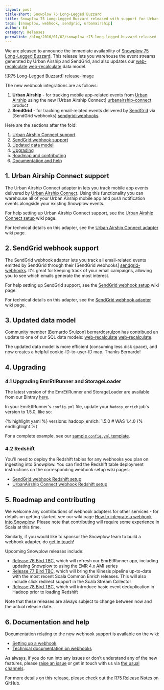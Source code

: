 ```yaml
---
layout: post
title-short: Snowplow 75 Long-Legged Buzzard
title: Snowplow 75 Long-Legged Buzzard released with support for Urban Airship Connect and SendGrid
tags: [snowplow, webhook, sendgrid, urbanairship]
author: Ed
category: Releases
permalink: /blog/2016/01/02/snowplow-r75-long-legged-buzzard-released
---
```


We are pleased to announce the immediate availability of [Snowplow 75 Long-Legged Buzzard][snowplow-release]. This release lets you warehouse the event streams generated by Urban Airship and SendGrid, and also updates our [web-recalculate] [web-recalculate] data model.

![R75 Long-Legged Buzzard] [release-image]

The new webhook integrations are as follows:

1. **Urban Airship** - for tracking mobile app-related events from [Urban Airship][urbanairship-website] using the new [Urban Airship Connect] [urbanairship-connect] product
2. **SendGrid** - for tracking email-related events delivered by [SendGrid][sendgrid-website] via [SendGrid webhooks] [sendgrid-webhooks]

Here are the sections after the fold:

1. [Urban Airship Connect support](/blog/2016/01/02/snowplow-r75-long-legged-buzzard-released/#urbanairship)
2. [SendGrid webhook support](/blog/2016/01/02/snowplow-r75-long-legged-buzzard-released/#SendGrid)
3. [Updated data model](/blog/2016/01/02/snowplow-r75-long-legged-buzzard-released/#datamodel)
4. [Upgrading](/blog/2016/01/02/snowplow-r75-long-legged-buzzard-released/#upgrading)
5. [Roadmap and contributing](/blog/2016/01/02/snowplow-r75-long-legged-buzzard-released/#roadmap-etc)
6. [Documentation and help](/blog/2016/01/02/snowplow-r75-long-legged-buzzard-released/#help)

<!--more-->

<h2 id="urbanairship">1. Urban Airship Connect support</h2>

The Urban Airship Connect adapter in lets you track mobile app events delivered by [Urban Airship Connect][urbanairship-connect]. Using this functionality you can warehouse all of your Urban Airship mobile app and push notification events alongside your existing Snowplow events.

For help setting up Urban Airship Connect support, see the [Urban Airship Connect setup][urbanairship-setup] wiki page.

For technical details on this adapter, see the [Urban Airship Connect adapter][urbanairship-tech-docs] wiki page.

<h2 id="SendGrid">2. SendGrid webhook support</h2>

The SendGrid webhook adapter lets you track all email-related events emitted by SendGrid through their [SendGrid webhooks] [sendgrid-webhooks]. It's great for keeping track of your email campaigns, allowing you to see which emails generate the most interest.  

For help setting up SendGrid support, see the [SendGrid webhook setup][sendgrid-setup] wiki page.

For technical details on this adapter, see the [SendGrid webhook adapter][sendgrid-tech-docs] wiki page.

<h2 id="datamodel">3. Updated data model</h2>

Community member [Bernardo Srulzon] [bernardosrulzon] has contribued an update to one of our SQL data models: [web-recalculate] [web-recalculate].

The updated data model is more efficient (consuming less disk space), and now creates a helpful cookie-ID-to-user-ID map. Thanks Bernardo!

<h2 id="upgrading">4. Upgrading</h2>

<h3 id="configuring-emretlrunner">4.1 Upgrading EmrEtlRunner and StorageLoader</h3>

The latest version of the EmrEtlRunner and StorageLoader are available from our Bintray [here][app-dl].

In your EmrEtlRunner's `config.yml` file, update your `hadoop_enrich` job's version to 1.5.0, like so:

{% highlight yaml %}
  versions:
    hadoop_enrich: 1.5.0 # WAS 1.4.0
{% endhighlight %}

For a complete example, see our [sample `config.yml` template][emretlrunner-config-yml].

<h3 id="upgrading-change-form">4.2 Redshift</h3>

You'll need to deploy the Redshift tables for any webhooks you plan on ingesting into Snowplow. You can find the Redshift table deployment instructions on the corresponding webhook setup wiki pages:

* [SendGrid webhook Redshift setup][sendgrid-setup-redshift]
* [UrbanAirship Connect webhook Redshift setup][urbanairship-setup-redshift]

<h2 id="roadmap-etc">5. Roadmap and contributing</h2>

We welcome any contributions of webhook adapters for other services - for details on getting started, see our wiki page [How to integrate a webhook into Snowplow][webhook-contributing]. Please note that contributing will require some experience in Scala at this time.

Similarly, if you would like to sponsor the Snowplow team to build a webhook adapter, do [get in touch][sponsorship-contact]!

Upcoming Snowplow releases include:

* [Release 76 Bird TBC][r76-milestone], which will refresh our EmrEtlRunner app, including updating Snowplow to using the EMR 4.x AMI series
* [Release 77 Bird TBC][r77-milestone], which will bring the Kinesis pipeline up-to-date with the most recent Scala Common Enrich releases. This will also include click redirect support in the Scala Stream Collector
* [Release 78 Bird TBC][r78-milestone], which will introduce basic event deduplication in Hadoop prior to loading Redshift

Note that these releases are always subject to change between now and the actual release date.

<h2 id="help">6. Documentation and help</h2>

Documentation relating to the new webhook support is available on the wiki:

* [Setting up a webhook][webhook-setup]
* [Technical documentation on webhooks][webhook-tech-docs]

As always, if you do run into any issues or don't understand any of the new features, please [raise an issue][issues] or get in touch with us via [the usual channels][talk-to-us].

For more details on this release, please check out the [R75 Release Notes][snowplow-release] on GitHub.

[release-image]: /assets/img/blog/2016/01/long-legged_buzzard.jpg

[urbanairship-website]: http://www.urbanairship.com/
[urbanairship-connect]: https://www.urbanairship.com/products/connect
[sendgrid-website]: http://www.sendgrid.com/
[sendgrid-webhooks]: https://sendgrid.com/docs/API_Reference/Webhooks/index.html

[webhook-setup]: https://github.com/snowplow/snowplow/wiki/Setting-up-a-Webhook
[urbanairship-setup]: https://github.com/snowplow/snowplow/wiki/Urban-Airship-Connect-webhook-setup
[urbanairship-setup-redshift]: https://github.com/snowplow/snowplow/wiki/Urban-Airship-Connect-webhook-setup#22-redshift
[sendgrid-setup]: https://github.com/snowplow/snowplow/wiki/SendGrid-webhook-setup
[sendgrid-setup-redshift]: https://github.com/snowplow/snowplow/wiki/SendGrid-webhook-setup#22-redshift

[webhook-tech-docs]: https://github.com/snowplow/snowplow/wiki/Snowplow-technical-documentation#1b-webhooks
[urbanairship-tech-docs]: https://github.com/snowplow/snowplow/wiki/Urban-Airship-Connect-webhook-adapter
[sendgrid-tech-docs]: https://github.com/snowplow/snowplow/wiki/SendGrid-webhook-adapter

[bernardosrulzon]: https://github.com/bernardosrulzon
[web-recalculate]: https://github.com/snowplow/snowplow/tree/master/5-data-modeling/sql-runner/redshift/sql/web-recalculate

[emretlrunner-config-yml]: https://github.com/snowplow/snowplow/blob/master/3-enrich/emr-etl-runner/config/config.yml.sample
[app-dl]: http://dl.bintray.com/snowplow/snowplow-generic/snowplow_emr_r75_long_legged_buzzard.zip

[webhook-contributing]: https://github.com/snowplow/snowplow/wiki/How-to-integrate-a-webhook-into-Snowplow
[sponsorship-contact]: mailto:contact@snowplowanalytics.com
[issues]: https://github.com/snowplow/snowplow/issues
[talk-to-us]: https://github.com/snowplow/snowplow/wiki/Talk-to-us
[snowplow-release]: https://github.com/snowplow/snowplow/releases/r75-long-legged-buzzard

[r76-milestone]: https://github.com/snowplow/snowplow/milestones/Release%2076%20%5BCLI%5D%20Bird%20TBC
[r77-milestone]: https://github.com/snowplow/snowplow/milestones/Release%2077%20%5BKIN%5D%20Bird%20TBC
[r78-milestone]: https://github.com/snowplow/snowplow/milestones/Release%2078%20%5BKIN%5D%20Bird%20TBC
